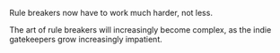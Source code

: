 <!-- Indie rock is all about lowering the barriers to entry.
And so it provides artists with tools of empowerment.
These tools are effectively rules. -->

<!-- Breaking rules comes with disadvantages.
But rule breakers are the ones who make history, so we shouldn't impose systemic barriers on them. -->

Rule breakers now have to work much harder, not less.

<!-- Lowering the barriers to entry makes gatekeepers harried.
And harried gatekeepers become sticklers for the rules. The first ones who get shut out are the rule breakers.
Once the rule breakers are shut out, we'll never know. -->

The art of rule breakers will increasingly become complex, as the indie gatekeepers grow increasingly impatient.